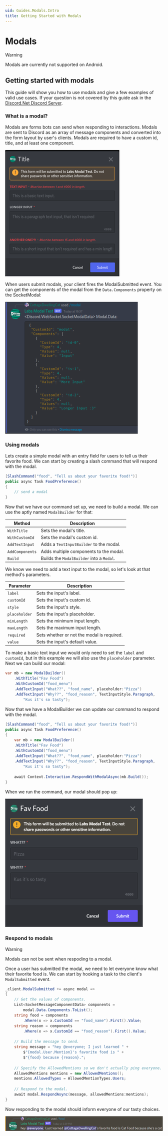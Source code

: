```yaml
---
uid: Guides.Modals.Intro
title: Getting Started with Modals
---
```

# Modals

> [!WARNING]
> Modals are currently not supported on Android.

## Getting started with modals
This guide will show you how to use modals and give a few examples of
valid use cases. If your question is not covered by this guide ask in the
[Discord.Net Discord Server](https://discord.gg/dnet).

### What is a modal?
Modals are forms bots can send when responding to interactions. Modals 
are sent to Discord as an array of message components and converted 
into the form layout by user's clients. Modals are required to have a
custom id, title, and at least one component. 

![Screenshot of a modal](images/image2.png)

When users submit modals, your client fires the ModalSubmitted event. 
You can get the components of the modal from the `Data.Components` property
on the SocketModal:

![Screenshot of modal data](images/image1.png) 

### Using modals

Lets create a simple modal with an entry field for users to
tell us their favorite food. We can start by creating a slash
command that will respond with the modal.
```cs
[SlashCommand("food", "Tell us about your favorite food!")]
public async Task FoodPreference()
{
    // send a modal
}
```

Now that we have our command set up, we need to build a modal.
We can use the aptly named `ModalBuilder` for that:

| Method          | Description                               |
| --------------- | ----------------------------------------- |
| `WithTitle`     | Sets the modal's title.                   |
| `WithCustomId`  | Sets the modal's custom id.               |
| `AddTextInput`  | Adds a `TextInputBuilder` to the modal.   |
| `AddComponents` | Adds multiple components to the modal.    |
| `Build`         | Builds the `ModalBuilder` into a `Modal`. |

We know we need to add a text input to the modal, so let's look at that
method's parameters.

| Parameter     | Description                                |
| ------------- | ------------------------------------------ |
| `label`       | Sets the input's label.                    |
| `customId`    | Sets the input's custom id.                |
| `style`       | Sets the input's style.                    |
| `placeholder` | Sets the input's placeholder.              |
| `minLength`   | Sets the minimum input length.             |
| `maxLength`   | Sets the maximum input length.             |
| `required`    | Sets whether or not the modal is required. |
| `value`       | Sets the input's default value.            |

To make a basic text input we would only need to set the `label` and
`customId`, but in this example we will also use the `placeholder` 
parameter. Next we can build our modal:

```cs
var mb = new ModalBuilder()
    .WithTitle("Fav Food")
    .WithCustomId("food_menu")
    .AddTextInput("What??", "food_name", placeholder:"Pizza")
    .AddTextInput("Why??", "food_reason", TextInputStyle.Paragraph, 
        "Kus it's so tasty");
```

Now that we have a ModalBuilder we can update our command to respond
with the modal.

```cs
[SlashCommand("food", "Tell us about your favorite food!")]
public async Task FoodPreference()
{
    var mb = new ModalBuilder()
    .WithTitle("Fav Food")
    .WithCustomId("food_menu")
    .AddTextInput("What??", "food_name", placeholder:"Pizza")
    .AddTextInput("Why??", "food_reason", TextInputStyle.Paragraph, 
        "Kus it's so tasty");
    
    await Context.Interaction.RespondWithModalAsync(mb.Build());
}
```

When we run the command, our modal should pop up:

![screenshot of the above modal](images/image3.png) 

### Respond to modals

> [!WARNING]
> Modals can not be sent when respoding to a modal.

Once a user has submitted the modal, we need to let everyone know what
their favorite food is. We can start by hooking a task to the client's
`ModalSubmitted` event.
```cs
_client.ModalSubmitted += async modal =>
{
    // Get the values of components.
    List<SocketMessageComponentData> components =
        modal.Data.Components.ToList();
    string food = components
        .Where(x => x.CustomId == "food_name").First().Value;
    string reason = components
        .Where(x => x.CustomId == "food_reason").First().Value;

    // Build the message to send.
    string message = "hey @everyone; I just learned " + 
        $"{modal.User.Mention}'s favorite food is " +
        $"{food} because {reason}.";

    // Specify the AllowedMentions so we don't actually ping everyone.
    AllowedMentions mentions = new AllowedMentions();
    mentions.AllowedTypes = AllowedMentionTypes.Users;

    // Respond to the modal.
    await modal.RespondAsync(message, allowedMentions:mentions);
}
```

Now responding to the modal should inform everyone of our tasty 
choices.

![Response of the modal submitted event](images/image4.png)